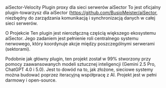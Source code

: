 aiSector-Velocity
Plugin proxy dla sieci serwerów aiSector
To jest oficjalny plugin-towarzysz dla aiSector (https://github.com/BusioMeister/aiSector, niezbędny do zarządzania komunikacją i synchronizacją danych w całej sieci serwerów.

O Projekcie
Ten plugin jest nierozłączną częścią większego ekosystemu aiSector. Jego zadaniem jest pełnienie roli centralnego systemu nerwowego, który koordynuje akcje między poszczególnymi serwerami (sektorami).

Podobnie jak główny plugin, ten projekt został w 99% stworzony przy pomocy zaawansowanych modeli sztucznej inteligencji (Gemini 2.5 Pro, ChatGPT 4.0 i 5.0). Jest to dowód na to, jak złożone, sieciowe systemy można budować poprzez iteracyjną współpracę z AI. Projekt jest w pełni darmowy i open-source.
